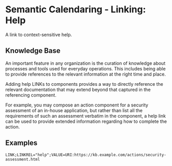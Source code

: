 # Semantic Calendaring - Linking: Help

A link to context-sensitive help.

## Knowledge Base

An important feature in any organization is the curation of knowledge about processes and
tools used for everyday operations. This includes being able to provide references to the
relevant information at the right time and place.

Adding help LINKs to components provides a way to directly reference the relevant documentation
that may extend beyond that captured in the referencing component. 

For example, you may compose an action component for a security assessment of an 
in-house application, but rather than list all the requirements of such an assessment verbatim
in the component, a help link can be used to provide extended information regarding how to
complete the action.

## Examples

    LINK;LINKREL="help";VALUE=URI:https://kb.example.com/actions/security-assessment.html

